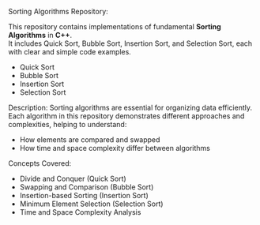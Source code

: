 Sorting Algorithms Repository:

This repository contains implementations of fundamental **Sorting Algorithms** in **C++**.  
It includes Quick Sort, Bubble Sort, Insertion Sort, and Selection Sort, each with clear and simple code examples.

- Quick Sort  
- Bubble Sort  
- Insertion Sort  
- Selection Sort  


Description:
Sorting algorithms are essential for organizing data efficiently.  
Each algorithm in this repository demonstrates different approaches and complexities, helping to understand:
- How elements are compared and swapped
- How time and space complexity differ between algorithms


 Concepts Covered:
- Divide and Conquer (Quick Sort)  
- Swapping and Comparison (Bubble Sort)  
- Insertion-based Sorting (Insertion Sort)  
- Minimum Element Selection (Selection Sort)  
- Time and Space Complexity Analysis  
